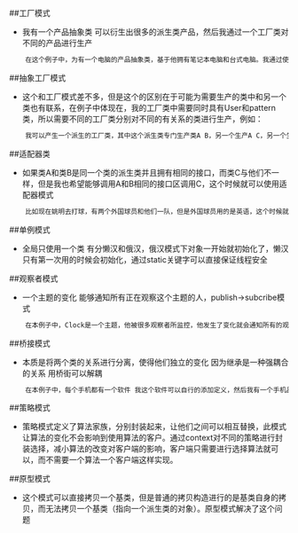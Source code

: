 ##工厂模式
* 我有一个产品抽象类 可以衍生出很多的派生类产品，然后我通过一个工厂类对不同的产品进行生产

```c++
    在这个例子中，为有一个电脑的产品抽象类，基于他拥有笔记本电脑和台式电脑。我通过使用一个工厂类，可以根据需要哪个产品就生产出哪个产品
```


##抽象工厂模式
* 这个和工厂模式差不多，但是这个的区别在于可能为需要生产的类中和另一个类也有联系，在例子中体现在，我的工厂类中需要同时具有User和pattern类，所以需要不同的工厂类分别对不同的有关系的类进行生产，例如：
```c++
    我可以产生一个派生的工厂类，其中这个派生类专门生产类A B，另一个生产A C，另一个生产BC，可以根据需要的类的关联进行设计生产

```

##适配器类
* 如果类A和类B是同一个类的派生类并且拥有相同的接口，而类C与他们不一样，但是我也希望能够调用A和B相同的接口区调用C，这个时候就可以使用适配器模式

```c++
    比如现在姚明去打球，有两个外国球员和他们一队，但是外国球员用的是英语，这个时候就需要一个中介 去封装姚明，这样姚明能通过中介使用一样的接口和外国球员

```
##单例模式
* 全局只使用一个类 有分懒汉和俄汉，俄汉模式下对象一开始就初始化了，懒汉只有第一次用的时候会初始化，通过static关键字可以直接保证线程安全


##观察者模式
* 一个主题的变化 能够通知所有正在观察这个主题的人，publish->subcribe模式
```c++
    在本例子中，Clock是一个主题，他被很多观察者所监控，他发生了变化就会通知所有的观察者，在同志方法里对观察者进行通知处理操作。

```
##桥接模式
* 本质是将两个类的关系进行分离，使得他们独立的变化 因为继承是一种强耦合的关系 用桥街可以解耦
```c++
    在本例子中，每个手机都有一个软件 我这个软件可以自行的添加定义，然后我有一个手机品牌的即类，我可以有不同的手机品牌 这个也是我可以自己定义的  为通过在基类加入一个设置手机软件的 setHandsetsoft方法，可以使得手机品牌和软件进行解耦，需要的时候加入。

```

##策略模式
* 策略模式定义了算法家族，分别封装起来，让他们之间可以相互替换，此模式让算法的变化不会影响到使用算法的客户。通过context对不同的策略进行封装选择，减小算法的改变对客户端的影响，客户端只需要进行选择算法就可以，而不需要一个算法一个客户端这样实现。

##原型模式
* 这个模式可以直接拷贝一个基类，但是普通的拷贝构造进行的是基类自身的拷贝，而无法拷贝一个基类（指向一个派生类的对象）。原型模式解决了这个问题
